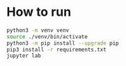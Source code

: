 # How to run

```bash
python3 -m venv venv
source ./venv/bin/activate
python3 -m pip install --upgrade pip
pip3 install -r requirements.txt
jupyter lab
```
